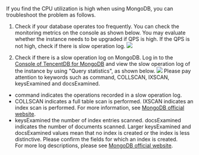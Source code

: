 If you find the CPU utilization is high when using MongoDB, you can troubleshoot the problem as follows.<br>
1. Check if your database operates too frequently.
You can check the monitoring metrics on the console as shown below. You may evaluate whether the instance needs to be upgraded if QPS is high. If the QPS is not high, check if there is slow operation log.
![](https://main.qcloudimg.com/raw/e013e4387e144b8f98ab1de810503c0d.png)


2. Check if there is a slow operation log on MongoDB.
Log in to the [Console of TencentDB for MongoDB](https://console.cloud.tencent.com/mongodb) and view the slow operation log of the instance by using "Query statistics", as shown below.
![](https://main.qcloudimg.com/raw/19a7b1568cf38f6b493cb5088cfdff93.png)
Please pay attention to keywords such as command, COLLSCAN, IXSCAN, keysExamined and docsExamined.
 
 
 - command indicates the operations recorded in a slow operation log.<br>
 - COLLSCAN indicates a full table scan is performed. IXSCAN indicates an index scan is performed. For more information, see [MongoDB official website](https://docs.mongodb.com/manual/reference/explain-results/index.html).<br>
 - keysExamined the number of index entries scanned. docsExamined indicates the number of documents scanned. Larger keysExamined and docsExamined values mean that no index is created or the index is less distinctive. Please confirm the fields for which an index is created.<br>
For more log descriptions, please see [MongoDB official website](https://docs.mongodb.com/manual/reference/log-messages/index.html).

